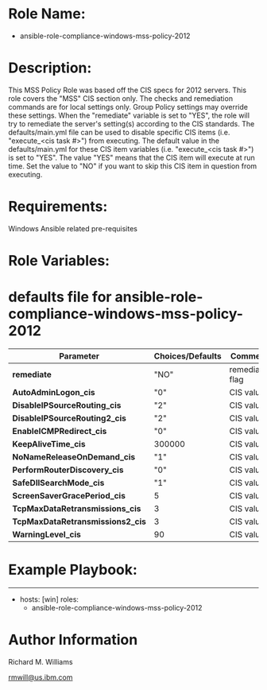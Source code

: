 # Role Name:
- ansible-role-compliance-windows-mss-policy-2012

# Description:
This MSS Policy Role was based off the CIS specs for 2012 servers.   This role
covers the "MSS" CIS section only. The checks and remediation commands are for
local settings only. Group Policy settings may override these settings. When the
 "remediate" variable is set to "YES", the role will try to remediate the
server's setting(s) according to the CIS standards.  The defaults/main.yml file
can be used to disable specific CIS items (i.e. "execute_<cis task #>") from
executing. The default value in the defaults/main.yml for these CIS item
variables (i.e. "execute_<cis task #>") is set to "YES". The value "YES" means
that the CIS item will execute at run time. Set the value to "NO" if you want to
skip this CIS item in question from executing.

# Requirements:
Windows Ansible related pre-requisites

# Role Variables:
# defaults file for ansible-role-compliance-windows-mss-policy-2012

Parameter | Choices/Defaults|Comments
----------|-----------------|--------
__remediate__ |"NO"| remediation flag
__AutoAdminLogon_cis__ |"0"| CIS value
__DisableIPSourceRouting_cis__ |"2"| CIS value
__DisableIPSourceRouting2_cis__ |"2"| CIS value
__EnableICMPRedirect_cis__ |"0"| CIS value
__KeepAliveTime_cis__ |300000| CIS value
__NoNameReleaseOnDemand_cis__ |"1"| CIS value
__PerformRouterDiscovery_cis__ |"0"| CIS value
__SafeDllSearchMode_cis__ |"1"| CIS value
__ScreenSaverGracePeriod_cis__ |5| CIS value
__TcpMaxDataRetransmissions_cis__ |3| CIS value
__TcpMaxDataRetransmissions2_cis__ |3| CIS value
__WarningLevel_cis__ |90| CIS value


# Example Playbook:
---
 - hosts: [win]
   roles:
   - ansible-role-compliance-windows-mss-policy-2012


# Author Information
Richard M. Williams

rmwill@us.ibm.com
